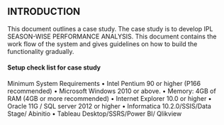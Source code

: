 ## INTRODUCTION
This document outlines a case study. The case study is to develop IPL SEASON-WISE PERFORMANCE ANALYSIS.
This document contains the work flow of the system and gives guidelines on how to build the functionality gradually.


#### Setup check list for case study
Minimum System Requirements
•	Intel Pentium 90 or higher (P166 recommended)
•	Microsoft Windows 2010 or above.
•	Memory: 4GB of RAM (4GB or more recommended)
•	Internet Explorer 10.0 or higher
•	Oracle 11G / SQL server 2012 or higher 
•	Informatica 10.2.0/SSIS/Data Stage/ Abinitio
•	Tableau Desktop/SSRS/Power BI/ Qlikview

